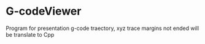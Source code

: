 # G-codeViewer
Program for presentation g-code traectory, xyz trace margins
not ended
will be translate to Cpp
